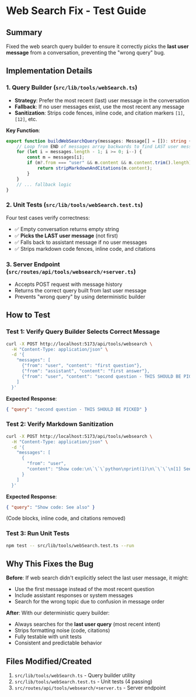 # Web Search Fix - Test Guide

## Summary

Fixed the web search query builder to ensure it correctly picks the **last user message** from a conversation, preventing the "wrong query" bug.

## Implementation Details

### 1. Query Builder (`src/lib/tools/webSearch.ts`)

- **Strategy**: Prefer the most recent (last) user message in the conversation
- **Fallback**: If no user messages exist, use the most recent any message
- **Sanitization**: Strips code fences, inline code, and citation markers `[1]`, `[12]`, etc.

**Key Function**:

```typescript
export function buildWebSearchQuery(messages: Message[] = []): string {
	// Loop from END of messages array backwards to find LAST user message
	for (let i = messages.length - 1; i >= 0; i--) {
		const m = messages[i];
		if (m?.from === "user" && m.content && m.content.trim().length) {
			return stripMarkdownAndCitations(m.content);
		}
	}
	// ... fallback logic
}
```

### 2. Unit Tests (`src/lib/tools/webSearch.test.ts`)

Four test cases verify correctness:

- ✅ Empty conversation returns empty string
- ✅ **Picks the LAST user message** (not first)
- ✅ Falls back to assistant message if no user messages
- ✅ Strips markdown code fences, inline code, and citations

### 3. Server Endpoint (`src/routes/api/tools/websearch/+server.ts`)

- Accepts POST request with message history
- Returns the correct query built from last user message
- Prevents "wrong query" by using deterministic builder

## How to Test

### Test 1: Verify Query Builder Selects Correct Message

```bash
curl -X POST http://localhost:5173/api/tools/websearch \
  -H "Content-Type: application/json" \
  -d '{
    "messages": [
      {"from": "user", "content": "first question"},
      {"from": "assistant", "content": "first answer"},
      {"from": "user", "content": "second question - THIS SHOULD BE PICKED"}
    ]
  }'
```

**Expected Response**:

```json
{ "query": "second question - THIS SHOULD BE PICKED" }
```

### Test 2: Verify Markdown Sanitization

```bash
curl -X POST http://localhost:5173/api/tools/websearch \
  -H "Content-Type: application/json" \
  -d '{
    "messages": [
      {
        "from": "user",
        "content": "Show code:\n\`\`\`python\nprint(1)\n\`\`\`\n[1] See also `x=1`"
      }
    ]
  }'
```

**Expected Response**:

```json
{ "query": "Show code: See also" }
```

(Code blocks, inline code, and citations removed)

### Test 3: Run Unit Tests

```bash
npm test -- src/lib/tools/webSearch.test.ts --run
```

## Why This Fixes the Bug

**Before**: If web search didn't explicitly select the last user message, it might:

- Use the first message instead of the most recent question
- Include assistant responses or system messages
- Search for the wrong topic due to confusion in message order

**After**: With our deterministic query builder:

- Always searches for the **last user query** (most recent intent)
- Strips formatting noise (code, citations)
- Fully testable with unit tests
- Consistent and predictable behavior

## Files Modified/Created

1. `src/lib/tools/webSearch.ts` - Query builder utility
2. `src/lib/tools/webSearch.test.ts` - Unit tests (4 passing)
3. `src/routes/api/tools/websearch/+server.ts` - Server endpoint
